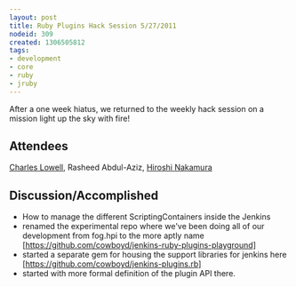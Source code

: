 ```yaml
---
layout: post
title: Ruby Plugins Hack Session 5/27/2011
nodeid: 309
created: 1306505812
tags:
- development
- core
- ruby
- jruby
---
```

After a one week hiatus, we returned to the weekly hack session on a mission light up the sky with fire!  

## Attendees

[Charles Lowell](http://twitter.com/cowboyd), Rasheed Abdul-Aziz, [Hiroshi Nakamura](http://twitter.com/nahi)

## Discussion/Accomplished

* How to manage the different ScriptingContainers inside the Jenkins
* renamed the experimental repo where we've been doing all of our development from fog.hpi to the more aptly name [https://github.com/cowboyd/jenkins-ruby-plugins-playground]
* started a separate gem for housing the support libraries for jenkins here [https://github.com/cowboyd/jenkins-plugins.rb]
* started with more formal definition of the plugin API there.

